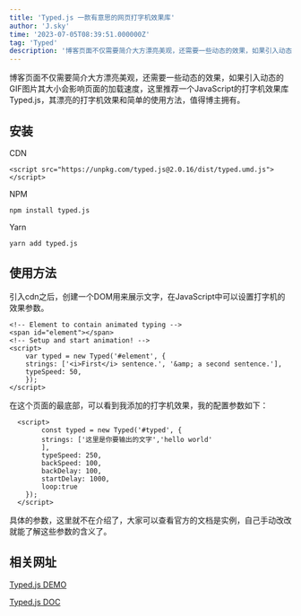 ```yaml
---
title: 'Typed.js 一款有意思的网页打字机效果库'
author: 'J.sky'
time: '2023-07-05T08:39:51.000000Z'
tag: 'Typed'
description: '博客页面不仅需要简介大方漂亮美观，还需要一些动态的效果，如果引入动态的GIF图片其大小会影响页面的加载速度，这里推荐一个JavaScript的打字机效果库Typed.js，其漂亮的打字机效果和简单的使用方法，值得博主拥有。'
---
```


博客页面不仅需要简介大方漂亮美观，还需要一些动态的效果，如果引入动态的GIF图片其大小会影响页面的加载速度，这里推荐一个JavaScript的打字机效果库Typed.js，其漂亮的打字机效果和简单的使用方法，值得博主拥有。

## 安装

CDN

    <script src="https://unpkg.com/typed.js@2.0.16/dist/typed.umd.js"></script>

NPM

    npm install typed.js

Yarn

    yarn add typed.js

## 使用方法

引入cdn之后，创建一个DOM用来展示文字，在JavaScript中可以设置打字机的效果参数。

    <!-- Element to contain animated typing -->
    <span id="element"></span>
    <!-- Setup and start animation! -->
    <script>
        var typed = new Typed('#element', {
        strings: ['<i>First</i> sentence.', '&amp; a second sentence.'],
        typeSpeed: 50,
        });
    </script>

在这个页面的最底部，可以看到我添加的打字机效果，我的配置参数如下：

      <script>
            const typed = new Typed('#typed', {
            strings: ['这里是你要输出的文字','hello world'
            ],
            typeSpeed: 250,
            backSpeed: 100,
            backDelay: 100,
            startDelay: 1000,
            loop:true
        });
      </script>

具体的参数，这里就不在介绍了，大家可以查看官方的文档是实例，自己手动改改就能了解这些参数的含义了。

## 相关网址

[Typed.js DEMO](https://mattboldt.github.io/typed.js/)

[Typed.js DOC](https://mattboldt.github.io/typed.js/docs/class/src/typed.js~Typed.html)